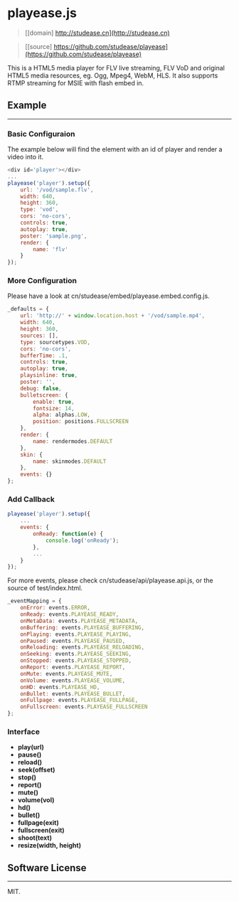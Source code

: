 # playease.js

> [[domain] http://studease.cn](http://studease.cn)

> [[source] https://github.com/studease/playease](https://github.com/studease/playease)

This is a HTML5 media player for FLV live streaming, FLV VoD and original HTML5 media resources, eg. Ogg, Mpeg4, WebM, HLS.
It also supports RTMP streaming for MSIE with flash embed in.


## Example
----------

### Basic Configuraion

The example below will find the element with an id of player and render a video into it.

```js
<div id='player'></div>
...
playease('player').setup({
	url: '/vod/sample.flv',
	width: 640,
	height: 360,
	type: 'vod',
	cors: 'no-cors',
	controls: true,
	autoplay: true,
	poster: 'sample.png',
	render: {
		name: 'flv'
	}
});
```

### More Configuration

Please have a look at cn/studease/embed/playease.embed.config.js.

```js
_defaults = {
	url: 'http://' + window.location.host + '/vod/sample.mp4',
	width: 640,
	height: 360,
	sources: [],
	type: sourcetypes.VOD,
	cors: 'no-cors',
	bufferTime: .1,
	controls: true,
	autoplay: true,
	playsinline: true,
	poster: '',
	debug: false,
	bulletscreen: {
		enable: true,
		fontsize: 14,
		alpha: alphas.LOW,
		position: positions.FULLSCREEN
	},
	render: {
		name: rendermodes.DEFAULT
	},
	skin: {
		name: skinmodes.DEFAULT
	},
	events: {}
};
```

### Add Callback

```js
playease('player').setup({
	...
	events: {
		onReady: function(e) {
			console.log('onReady');
		},
		...
	}
});
```

For more events, please check cn/studease/api/playease.api.js, or the source of test/index.html.

```js
_eventMapping = {
	onError: events.ERROR,
	onReady: events.PLAYEASE_READY,
	onMetaData: events.PLAYEASE_METADATA,
	onBuffering: events.PLAYEASE_BUFFERING,
	onPlaying: events.PLAYEASE_PLAYING,
	onPaused: events.PLAYEASE_PAUSED,
	onReloading: events.PLAYEASE_RELOADING,
	onSeeking: events.PLAYEASE_SEEKING,
	onStopped: events.PLAYEASE_STOPPED,
	onReport: events.PLAYEASE_REPORT,
	onMute: events.PLAYEASE_MUTE,
	onVolume: events.PLAYEASE_VOLUME,
	onHD: events.PLAYEASE_HD,
	onBullet: events.PLAYEASE_BULLET,
	onFullpage: events.PLAYEASE_FULLPAGE,
	onFullscreen: events.PLAYEASE_FULLSCREEN
};
```

### Interface

* **play(url)**
* **pause()**
* **reload()**
* **seek(offset)**
* **stop()**
* **report()**
* **mute()**
* **volume(vol)**
* **hd()**
* **bullet()**
* **fullpage(exit)**
* **fullscreen(exit)**
* **shoot(text)**
* **resize(width, height)**


## Software License
-------------------

MIT.
